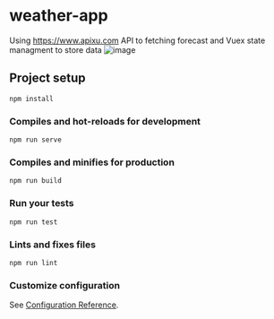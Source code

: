 # weather-app
Using https://www.apixu.com API to fetching forecast and Vuex state managment to store data
![image](https://user-images.githubusercontent.com/33098616/62136208-4caddf00-b2ec-11e9-855f-a6f06c26c5b6.png)
## Project setup
```
npm install
```

### Compiles and hot-reloads for development
```
npm run serve
```

### Compiles and minifies for production
```
npm run build
```

### Run your tests
```
npm run test
```

### Lints and fixes files
```
npm run lint
```

### Customize configuration
See [Configuration Reference](https://cli.vuejs.org/config/).
